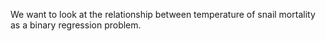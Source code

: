 We want to look at the relationship between temperature of snail mortality as a binary regression problem. 

